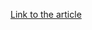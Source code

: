 [Link to the article](https://thehackernews.com/2025/08/turning-bia-insights-into-resilient-recovery.html)
